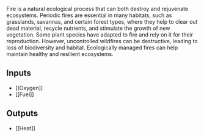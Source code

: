 Fire is a natural ecological process that can both destroy and rejuvenate ecosystems. Periodic fires are essential in many habitats, such as grasslands, savannas, and certain forest types, where they help to clear out dead material, recycle nutrients, and stimulate the growth of new vegetation. Some plant species have adapted to fire and rely on it for their reproduction. However, uncontrolled wildfires can be destructive, leading to loss of biodiversity and habitat. Ecologically managed fires can help maintain healthy and resilient ecosystems.
## Inputs
- [[Oxygen]]
- [[Fuel]]

## Outputs
- [[Heat]]
